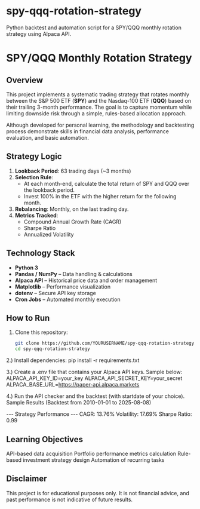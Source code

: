 # spy-qqq-rotation-strategy
Python backtest and automation script for a SPY/QQQ monthly rotation strategy using Alpaca API.

# SPY/QQQ Monthly Rotation Strategy

## Overview
This project implements a systematic trading strategy that rotates monthly between the S&P 500 ETF (**SPY**) and the Nasdaq-100 ETF (**QQQ**) based on their trailing 3-month performance. The goal is to capture momentum while limiting downside risk through a simple, rules-based allocation approach.

Although developed for personal learning, the methodology and backtesting process demonstrate skills in financial data analysis, performance evaluation, and basic automation.

## Strategy Logic
1. **Lookback Period**: 63 trading days (~3 months)
2. **Selection Rule**:  
   - At each month-end, calculate the total return of SPY and QQQ over the lookback period.
   - Invest 100% in the ETF with the higher return for the following month.
3. **Rebalancing**: Monthly, on the last trading day.
4. **Metrics Tracked**:
   - Compound Annual Growth Rate (CAGR)
   - Sharpe Ratio
   - Annualized Volatility

## Technology Stack
- **Python 3**
- **Pandas / NumPy** – Data handling & calculations
- **Alpaca API** – Historical price data and order management
- **Matplotlib** – Performance visualization
- **dotenv** – Secure API key storage
- **Cron Jobs** – Automated monthly execution

## How to Run
1. Clone this repository:
   ```bash
   git clone https://github.com/YOURUSERNAME/spy-qqq-rotation-strategy.git
   cd spy-qqq-rotation-strategy

2.) Install dependencies:
pip install -r requirements.txt

3.) Create a .env file that contains your Alpaca API keys. Sample below:
ALPACA_API_KEY_ID=your_key
ALPACA_API_SECRET_KEY=your_secret
ALPACA_BASE_URL=https://paper-api.alpaca.markets

4.) Run the API checker and the backtest (with startdate of your choice).
Sample Results
(Backtest from 2010-01-01 to 2025-08-08)

--- Strategy Performance ---
CAGR: 13.76%
Volatility: 17.69%
Sharpe Ratio: 0.99

## Learning Objectives
API-based data acquisition
Portfolio performance metrics calculation
Rule-based investment strategy design
Automation of recurring tasks

## Disclaimer
This project is for educational purposes only. It is not financial advice, and past performance is not indicative of future results.
